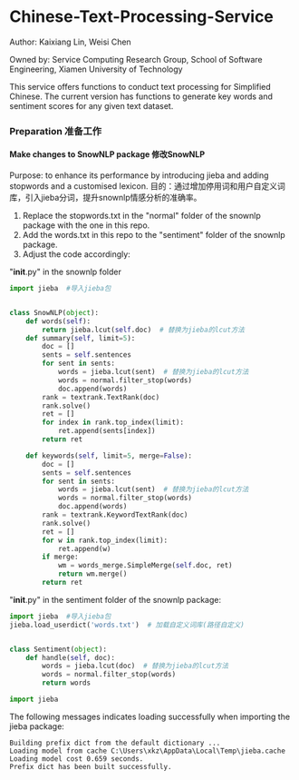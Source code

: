 # Chinese-Text-Processing-Service
Author: Kaixiang Lin, Weisi Chen

Owned by: Service Computing Research Group, School of Software Engineering, Xiamen University of Technology

This service offers functions to conduct text processing for Simplified Chinese. The current version has functions to generate key words and sentiment scores for any given text dataset.

### Preparation 准备工作

#### Make changes to SnowNLP package 修改SnowNLP
Purpose: to enhance its performance by introducing jieba and adding stopwords and a customised lexicon.
目的：通过增加停用词和用户自定义词库，引入jieba分词，提升snownlp情感分析的准确率。

1. Replace the stopwords.txt in the "normal" folder of the snownlp package with the one in this repo.
2. Add the words.txt in this repo to the "sentiment" folder of the snownlp package.
3. Adjust the code accordingly:

"__init__.py" in the snownlp folder

```python
import jieba  #导入jieba包


class SnowNLP(object):
    def words(self):
        return jieba.lcut(self.doc)  # 替换为jieba的lcut方法
    def summary(self, limit=5):
        doc = []
        sents = self.sentences
        for sent in sents:
            words = jieba.lcut(sent)  # 替换为jieba的lcut方法
            words = normal.filter_stop(words)
            doc.append(words)
        rank = textrank.TextRank(doc)
        rank.solve()
        ret = []
        for index in rank.top_index(limit):
            ret.append(sents[index])
        return ret

    def keywords(self, limit=5, merge=False):
        doc = []
        sents = self.sentences
        for sent in sents:
            words = jieba.lcut(sent)  # 替换为jieba的lcut方法
            words = normal.filter_stop(words)
            doc.append(words)
        rank = textrank.KeywordTextRank(doc)
        rank.solve()
        ret = []
        for w in rank.top_index(limit):
            ret.append(w)
        if merge:
            wm = words_merge.SimpleMerge(self.doc, ret)
            return wm.merge()
        return ret
```

"__init__.py" in the sentiment folder of the snownlp package:

```python
import jieba  #导入jieba包
jieba.load_userdict('words.txt')  # 加载自定义词库(路径自定义)


class Sentiment(object):
    def handle(self, doc):
        words = jieba.lcut(doc)  # 替换为jieba的lcut方法
        words = normal.filter_stop(words)
        return words
```

```python
import jieba
```

The following messages indicates loading successfully when importing the jieba package:

    Building prefix dict from the default dictionary ...
    Loading model from cache C:\Users\xkz\AppData\Local\Temp\jieba.cache
    Loading model cost 0.659 seconds.
    Prefix dict has been built successfully.
